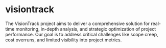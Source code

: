 # visiontrack
The VisionTrack project aims to deliver a comprehensive solution for real-time monitoring, in-depth analysis, and strategic optimization of project performance. Our goal is to address critical challenges like scope creep, cost overruns, and limited visibility into project metrics.
